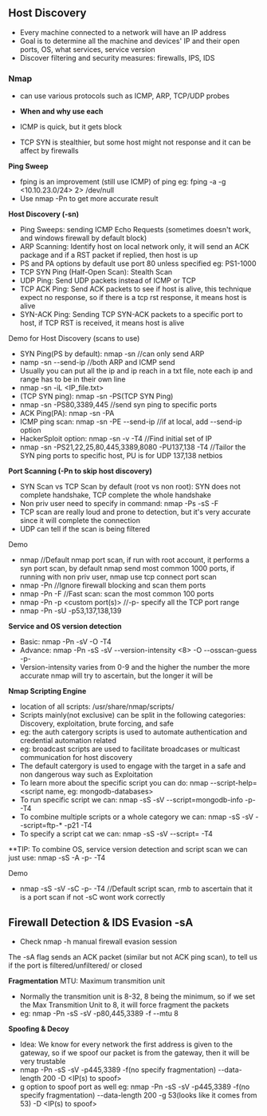 ## Host Discovery

- Every machine connected to a network will have an IP address
- Goal is to determine all the machine and devices' IP and their open ports, OS, what services, service version
- Discover filtering and security measures: firewalls, IPS, IDS


### Nmap
- can use various protocols such as ICMP, ARP, TCP/UDP probes

- **When and why use each**
- ICMP is quick, but it gets block
- TCP SYN is stealthier, but some host might not response and it can be affect by firewalls

**Ping Sweep**
- fping is an improvement (still use ICMP) of ping eg: fping -a -g <10.10.23.0/24> 2> /dev/null
- Use nmap -Pn to get more accurate result

**Host Discovery (-sn)**
- Ping Sweeps: sending ICMP Echo Requests (sometimes doesn't work, and windows firewall by default block)
- ARP Scanning: Identify host on local network only, it will send an ACK package and if a RST packet if replied, then host is up
- PS and PA options by default use port 80 unless specified eg: PS1-1000
- TCP SYN Ping (Half-Open Scan): Stealth Scan
- UDP Ping: Send UDP packets instead of ICMP or TCP
- TCP ACK Ping: Send ACK packets to see if host is alive, this technique expect no response, so if there is a tcp rst response, it means host is alive
- SYN-ACK Ping: Sending TCP SYN-ACK packets to a specific port to host, if TCP RST is received, it means host is alive

Demo for Host Discovery (scans to use)
- SYN Ping(PS by default): nmap -sn <IP> //can only send ARP 
- namp -sn <IP> --send-ip //both ARP and ICMP send
- Usually you can put all the ip and ip reach in a txt file, note each ip and range has to be in their own line
- nmap -sn -iL <IP_file.txt>
- (TCP SYN ping): nmap -sn -PS(TCP SYN Ping) <IP>
- nmap -sn -PS80,3389,445 <IP> //send syn ping to specific ports
- ACK Ping(PA): nmap -sn -PA <IP>
- ICMP ping scan: nmap -sn -PE <IP> --send-ip //if at local, add --send-ip option
- HackerSploit option: nmap -sn -v -T4 <IP> //Find initial set of IP
- nmap -sn -PS21,22,25,80,445,3389,8080 -PU137,138 -T4 <IP> //Tailor the SYN ping ports to specific host, PU is for UDP 137,138 netbios

**Port Scanning (-Pn to skip host discovery)**
- SYN Scan vs TCP Scan by default (root vs non root): SYN does not complete handshake, TCP complete the whole handshake
- Non priv user need to specify in command: nmap -Ps -sS -F <IP>
- TCP scan are really loud and prone to detection, but it's very accurate since it will complete the connection
- UDP can tell if the scan is being filtered

Demo
- nmap <IP> //Default nmap port scan, if run with root account, it performs a syn port scan, by default nmap send most common 1000 ports, if running with non priv user, nmap use tcp connect port scan
- nmap -Pn <IP> //Ignore firewall blocking and scan them ports
- nmap -Pn -F <IP> //Fast scan: scan the most common 100 ports
- nmap -Pn -p <custom port(s)> <IP> //-p- specify all the TCP port range
- nmap -Pn -sU -p53,137,138,139 <IP>

**Service and OS version detection**
- Basic: nmap -Pn -sV -O -T4 <IP>
- Advance: nmap -Pn -sS -sV --version-intensity <8> -O --osscan-guess -p- <IP>
- Version-intensity varies from 0-9 and the higher the number the more accurate nmap will try to ascertain, but the longer it will be 

**Nmap Scripting Engine**
- location of all scripts: /usr/share/nmap/scripts/
- Scripts mainly(not exclusive) can be split in the following categories: Discovery, exploitation, brute forcing, and safe
- eg: the auth catergory scripts is used to automate authentication and credential automation related
- eg: broadcast scripts are used to facilitate broadcases or multicast communication for host discovery
- The default catergory is used to engage with the target in a safe and non dangerous way such as Exploitation
- To learn more about the specific script you can do: nmap --script-help=<script name, eg: mongodb-databases>
- To run specific script we can: nmap -sS -sV --script=mongodb-info -p- -T4 <IP>
- To combine multiple scripts or a whole category we can: nmap -sS -sV --script=ftp-* -p21 -T4 <IP>
- To specify a script cat we can: nmap -sS -sV --script=<category> -T4 <IP>

**TIP: To combine OS, service version detection and script scan we can just use: nmap -sS -A -p- -T4 <IP>

Demo
- nmap -sS -sV -sC -p- -T4 <IP> //Default script scan, rmb to ascertain that it is a port scan if not -sC wont work correctly

## Firewall Detection & IDS Evasion -sA

- Check nmap -h manual firewall evasion session

The -sA flag sends an ACK packet (similar but not ACK ping scan), to tell us if the port is filtered/unfiltered/ or closed

**Fragmentation**
MTU: Maximum transmition unit

- Normally the transmition unit is 8-32, 8 being the minimum, so if we set the Max Transmition Unit to 8, it will force fragment the packets
- eg: nmap -Pn -sS -sV -p80,445,3389 -f --mtu 8 <IP>

**Spoofing & Decoy**
- Idea: We know for every network the first address is given to the gateway, so if we spoof our packet is from the gateway, then it will be very trustable
- nmap -Pn -sS -sV -p445,3389 -f(no specify fragmentation) --data-length 200 -D <IP(s) to spoof> <target IP>
- g option to spoof port as well eg: nmap -Pn -sS -sV -p445,3389 -f(no specify fragmentation) --data-length 200 -g 53(looks like it comes from 53) -D <IP(s) to spoof> <target IP>
